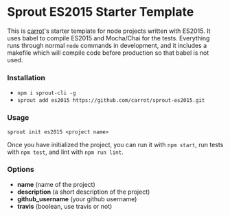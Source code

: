 # Sprout ES2015 Starter Template

This is [carrot](http://carrot.is)'s starter template for node projects written with ES2015. It uses babel to compile ES2015 and Mocha/Chai for the tests. Everything runs through normal `node` commands in development, and it includes a makefile which will compile code before production so that babel is not used.

### Installation

- `npm i sprout-cli -g`
- `sprout add es2015 https://github.com/carrot/sprout-es2015.git`

### Usage

`sprout init es2015 <project name>`

Once you have initialized the project, you can run it with `npm start`, run tests with `npm test`, and lint with `npm run lint`.

### Options

- **name** (name of the project)
- **description** (a short description of the project)
- **github_username** (your github username)
- **travis** (boolean, use travis or not)
